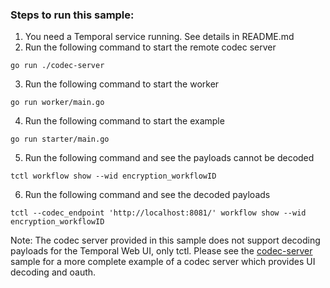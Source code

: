 ### Steps to run this sample:
1) You need a Temporal service running. See details in README.md
2) Run the following command to start the remote codec server
```
go run ./codec-server
```
3) Run the following command to start the worker
```
go run worker/main.go
```
4) Run the following command to start the example
```
go run starter/main.go
```
5) Run the following command and see the payloads cannot be decoded
```
tctl workflow show --wid encryption_workflowID
```
6) Run the following command and see the decoded payloads
```
tctl --codec_endpoint 'http://localhost:8081/' workflow show --wid encryption_workflowID
```

Note: The codec server provided in this sample does not support decoding payloads for the Temporal Web UI, only tctl.
Please see the [codec-server](../codec-server/) sample for a more complete example of a codec server which provides UI decoding and oauth.
